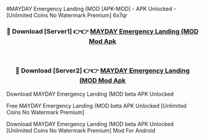 #MAYDAY Emergency Landing (MOD [APK-MOD] - APK Unlocked - [Unlimited Coins No Watermark Premium] 6x7qr



<div align="center">

<h3>🔴 Download [Server1] 👉👉 <a href="https://momento.my/?title=MAYDAY_Emergency_Landing_(MOD">MAYDAY Emergency Landing (MOD Mod Apk</a></h3><br>

<h3>🔴 Download [Server2] 👉👉 <a href="https://momento.my/?title=MAYDAY_Emergency_Landing_(MOD">MAYDAY Emergency Landing (MOD Mod Apk</a></h3>
</div>



Download MAYDAY Emergency Landing (MOD beta APK Unlocked

Free MAYDAY Emergency Landing (MOD beta APK Unlocked [Unlimited Coins No Watermark Premium]

Download MAYDAY Emergency Landing (MOD beta APK Unlocked [Unlimited Coins No Watermark Premium] Mod For Android
